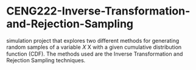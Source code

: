 # CENG222-Inverse-Transformation-and-Rejection-Sampling
simulation project that explores two different methods for generating random samples of a variable  𝑋 X with a given cumulative distribution function (CDF). The methods used are the Inverse Transformation and Rejection Sampling techniques.
